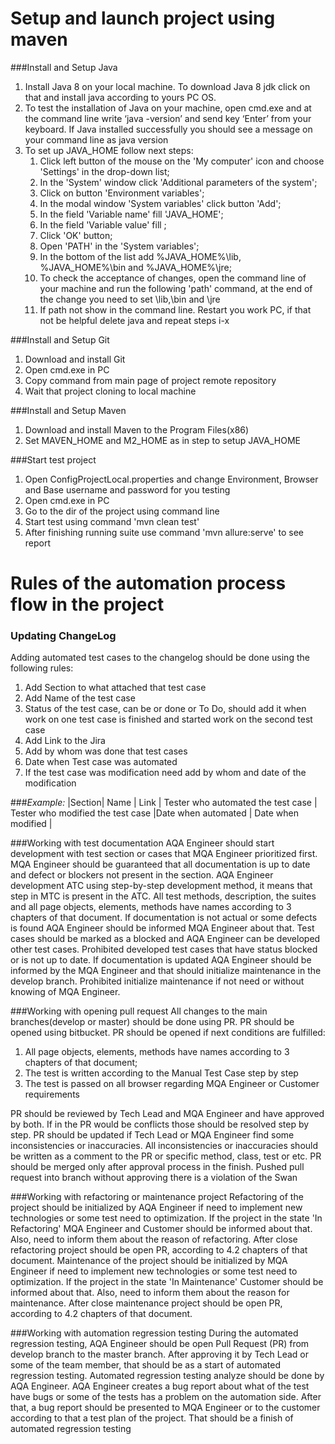 # Setup and launch project using maven 

    
###Install and Setup Java
 
1. Install Java 8 on your local machine. To download Java 8 jdk click on that and install java according to yours PC OS. 
1. To test the installation of Java on your machine, open cmd.exe and at the command line write ‘java -version’ and send key ‘Enter’ from your keyboard. If Java installed successfully you should see a message on your command line as java version
1. To set up JAVA_HOME follow next steps:
    1. Click left button of the mouse on the 'My computer' icon and choose 'Settings' in the drop-down list;      
    1. In the 'System' window click 'Additional parameters of the system';
    1. Click on button 'Environment variables';
    1. In the modal window 'System variables' click button 'Add';
    1. In the field 'Variable name' fill 'JAVA_HOME';
    1. In the field 'Variable value' fill <path to jdk>;
    1. Click 'OK' button;
    1. Open 'PATH' in the 'System variables'; 
    1. In the bottom of the list add %JAVA_HOME%\lib, %JAVA_HOME%\bin and %JAVA_HOME%\jre;
    1. To check the acceptance of changes, open the command line of your machine and run the following 'path' command, at the end of the change you need to set <path to jdk>\lib,<path to jdk>\bin and <path to jdk>\jre
    1. If path not show in the command line. Restart you work PC, if that not be helpful delete java and repeat steps i-x
    
###Install and Setup Git
    
1. Download and install Git
1. Open cmd.exe in PC
1. Copy command from main page of project remote repository
1. Wait that project cloning to local machine

###Install and Setup Maven
1. Download and install Maven to the Program Files(x86)
1. Set MAVEN_HOME and M2_HOME as in step to setup JAVA_HOME

###Start test project
1. Open ConfigProjectLocal.properties and change Environment, Browser and Base username and password for you testing
1. Open cmd.exe in PC
1. Go to the dir of the project using command line
1. Start test using command 'mvn clean test'
1. After finishing running suite use command 'mvn allure:serve' to see report 


# Rules of the automation process flow in the project

### Updating ChangeLog
Adding automated test cases to the changelog should be done using the following rules:
1. Add Section to what attached that test case
1. Add Name of the test case
1. Status of the test case, can be or done or To Do, should add it when work on one test case is finished and started work on the second test case
1. Add Link to the Jira 
1. Add by whom was done that test cases
1. Date when Test case was automated 
1. If the test case was modification need add by whom and date of the modification

###_Example:_ 
|Section| Name | Link | Tester who automated the test case | Tester who modified the test case |Date when automated | Date when modified |


###Working with test documentation
AQA Engineer should start development with test section or cases that MQA Engineer prioritized first. MQA Engineer should be guaranteed that all documentation is up to date and defect or blockers not present in the section. AQA Engineer development ATC using step-by-step development method, it means that step in MTC is present in the ATC. All test methods, description, the suites and all page objects, elements, methods have names according to 3 chapters of that document. 
If documentation is not actual or some defects is found AQA Engineer should be informed MQA Engineer about that. Test cases should be marked as a blocked and AQA Engineer can be developed other test cases. Prohibited developed test cases that have status blocked or is not up to date. If documentation is updated AQA Engineer should be informed by the MQA Engineer and that should initialize maintenance in the develop branch. Prohibited initialize maintenance if not need or without knowing of MQA Engineer. 



###Working with opening pull request
All changes to the main branches(develop or master) should be done using PR. PR should be opened using bitbucket. PR should be opened if next conditions are fulfilled:
1. All page objects, elements, methods have names according to 3 chapters of that document;
1. The test is written according to the Manual Test Case step by step
1. The test is passed on all browser regarding MQA Engineer or Customer requirements

PR should be reviewed by Tech Lead and MQA Engineer and have approved by both. If in the PR would be conflicts those should be resolved step by step. PR should be updated if Tech Lead or MQA Engineer find some inconsistencies or inaccuracies. All inconsistencies or inaccuracies should be written as a comment to the PR or specific method, class, test or etc. PR should be merged only after approval process in the finish. Pushed pull request into branch without approving there is a violation of the Swan 


###Working with refactoring or maintenance project
Refactoring of the project should be initialized by AQA Engineer if need to implement new technologies or some test need to optimization. 
If the project in the state 'In Refactoring' MQA Engineer and Customer should be informed about that. Also, need to inform them about the reason of refactoring. 
After close refactoring project should be open PR, according to 4.2 chapters of that document. 
Maintenance of the project should be initialized by MQA Engineer if need to implement new technologies or some test need to optimization. 
If the project in the state 'In Maintenance'  Customer should be informed about that. Also, need to inform them about the reason for maintenance. 
After close maintenance project should be open PR, according to 4.2 chapters of that document.

###Working with automation regression testing
During the automated regression testing, AQA Engineer should be open Pull Request (PR) from develop branch to the master branch. 
After approving it by Tech Lead or some of the team member, that should be as a start of automated regression testing. Automated regression testing analyze should be done by AQA Engineer. 
AQA Engineer creates a bug report about what of the test have bugs or some of the tests has a problem on the automation side. After that, a bug report should be presented to MQA Engineer or to the customer according to that a test plan of the project. 
That should be a finish of automated regression testing
